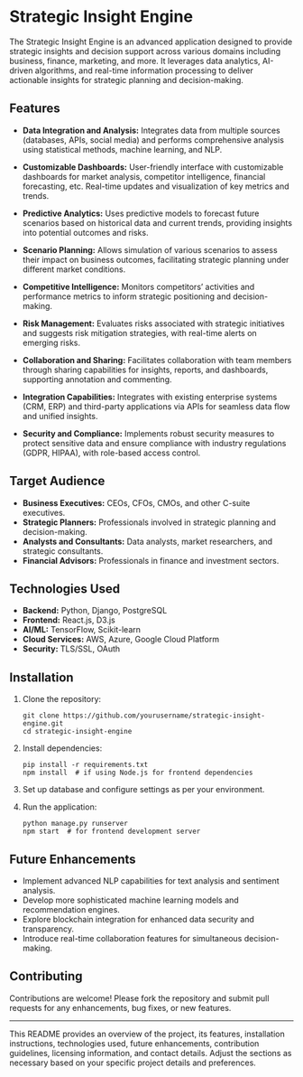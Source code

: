 # Strategic Insight Engine

The Strategic Insight Engine is an advanced application designed to provide strategic insights and decision support across various domains including business, finance, marketing, and more. It leverages data analytics, AI-driven algorithms, and real-time information processing to deliver actionable insights for strategic planning and decision-making.

## Features

- **Data Integration and Analysis:** Integrates data from multiple sources (databases, APIs, social media) and performs comprehensive analysis using statistical methods, machine learning, and NLP.
  
- **Customizable Dashboards:** User-friendly interface with customizable dashboards for market analysis, competitor intelligence, financial forecasting, etc. Real-time updates and visualization of key metrics and trends.

- **Predictive Analytics:** Uses predictive models to forecast future scenarios based on historical data and current trends, providing insights into potential outcomes and risks.

- **Scenario Planning:** Allows simulation of various scenarios to assess their impact on business outcomes, facilitating strategic planning under different market conditions.

- **Competitive Intelligence:** Monitors competitors’ activities and performance metrics to inform strategic positioning and decision-making.

- **Risk Management:** Evaluates risks associated with strategic initiatives and suggests risk mitigation strategies, with real-time alerts on emerging risks.

- **Collaboration and Sharing:** Facilitates collaboration with team members through sharing capabilities for insights, reports, and dashboards, supporting annotation and commenting.

- **Integration Capabilities:** Integrates with existing enterprise systems (CRM, ERP) and third-party applications via APIs for seamless data flow and unified insights.

- **Security and Compliance:** Implements robust security measures to protect sensitive data and ensure compliance with industry regulations (GDPR, HIPAA), with role-based access control.

## Target Audience

- **Business Executives:** CEOs, CFOs, CMOs, and other C-suite executives.
- **Strategic Planners:** Professionals involved in strategic planning and decision-making.
- **Analysts and Consultants:** Data analysts, market researchers, and strategic consultants.
- **Financial Advisors:** Professionals in finance and investment sectors.

## Technologies Used

- **Backend:** Python, Django, PostgreSQL
- **Frontend:** React.js, D3.js
- **AI/ML:** TensorFlow, Scikit-learn
- **Cloud Services:** AWS, Azure, Google Cloud Platform
- **Security:** TLS/SSL, OAuth

## Installation

1. Clone the repository:

   ```
   git clone https://github.com/yourusername/strategic-insight-engine.git
   cd strategic-insight-engine
   ```

2. Install dependencies:

   ```
   pip install -r requirements.txt
   npm install  # if using Node.js for frontend dependencies
   ```

3. Set up database and configure settings as per your environment.

4. Run the application:

   ```
   python manage.py runserver
   npm start  # for frontend development server
   ```

## Future Enhancements

- Implement advanced NLP capabilities for text analysis and sentiment analysis.
- Develop more sophisticated machine learning models and recommendation engines.
- Explore blockchain integration for enhanced data security and transparency.
- Introduce real-time collaboration features for simultaneous decision-making.

## Contributing

Contributions are welcome! Please fork the repository and submit pull requests for any enhancements, bug fixes, or new features.

---

This README provides an overview of the project, its features, installation instructions, technologies used, future enhancements, contribution guidelines, licensing information, and contact details. Adjust the sections as necessary based on your specific project details and preferences.
